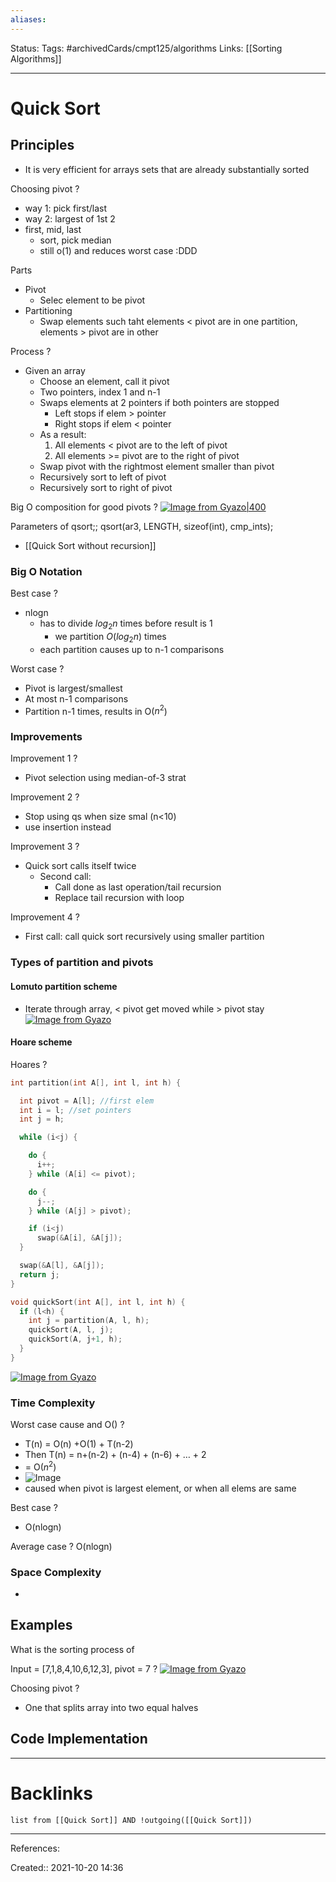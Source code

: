 ```yaml
---
aliases:
---
```

Status:
Tags: #archivedCards/cmpt125/algorithms
Links: [[Sorting Algorithms]]
___

# Quick Sort

## Principles
- It is very efficient for arrays sets that are already substantially sorted

Choosing pivot
?
- way 1: pick first/last
- way 2: largest of 1st 2
- first, mid, last
	- sort, pick median
	- still o(1) and reduces worst case :DDD

Parts
- Pivot
	- Selec element to be pivot
- Partitioning
	- Swap elements such taht elements < pivot are in one partition, elements > pivot are in other

Process
?
- Given an array
	- Choose an element, call it pivot
	- Two pointers, index 1 and n-1
	- Swaps elements at 2 pointers if both pointers are stopped
		- Left stops if elem > pointer
		- Right stops if elem \< pointer
	- As a result:
		1. All elements < pivot are to the left of pivot
		1. All elements >= pivot are to the right of pivot
	- Swap pivot with the rightmost element smaller than pivot
	- Recursively sort to left of pivot
	- Recursively sort to right of pivot
<!--SR:!2021-12-16,2,150-->

Big O composition for good pivots
?
[![Image from Gyazo|400](https://i.gyazo.com/3e146de24a5e0ceeb9b26cdb7f4fd830.png)](https://gyazo.com/3e146de24a5e0ceeb9b26cdb7f4fd830)
   
Parameters of qsort;; qsort(ar3, LENGTH, sizeof(int), cmp_ints);
<!--SR:!2021-12-16,1,130-->

- [[Quick Sort without recursion]]
### Big O Notation
Best case
?
- nlogn
	- has to divide $log_2n$ times before result is 1
		- we partition $O(log_2n)$ times
	- each partition causes up to n-1 comparisons

Worst case
?
- Pivot is largest/smallest
- At most n-1 comparisons
- Partition n-1 times, results in O($n^2$)
### Improvements
Improvement 1
?
- Pivot selection using median-of-3 strat

Improvement 2
?
- Stop using qs when size smal (n<10)
- use insertion instead

Improvement 3
?
- Quick sort calls itself twice
	- Second call:
		- Call done as last operation/tail recursion
		- Replace tail recursion with loop

Improvement 4
?
- First call: call quick sort recursively using smaller partition
### Types of partition and pivots

#### Lomuto partition scheme
- Iterate through array, < pivot get moved while > pivot stay
[![Image from Gyazo](https://i.gyazo.com/a8fbb291088f540f00e656438f8c51b2.png)](https://gyazo.com/a8fbb291088f540f00e656438f8c51b2)

#### Hoare scheme
Hoares
?
```c
int partition(int A[], int l, int h) {

  int pivot = A[l]; //first elem
  int i = l; //set pointers
  int j = h;

  while (i<j) {

    do {
      i++;
    } while (A[i] <= pivot);

    do {
      j--;
    } while (A[j] > pivot);

    if (i<j)
      swap(&A[i], &A[j]);
  }

  swap(&A[l], &A[j]);
  return j;
}

void quickSort(int A[], int l, int h) {
  if (l<h) {
    int j = partition(A, l, h);
    quickSort(A, l, j);
    quickSort(A, j+1, h);
  }
}
```
<!--SR:!2021-12-16,2,150-->
[![Image from Gyazo](https://i.gyazo.com/f81ce39a0eaefbd6be55c89872170ac6.png)](https://gyazo.com/f81ce39a0eaefbd6be55c89872170ac6)

### Time Complexity
Worst case cause and O()
?
- T(n) = O(n) +O(1) + T(n-2)
- Then T(n) = n+(n-2) + (n-4) + (n-6) + … + 2
- = O($n^2$)
- ![Image](https://www.baeldung.com/wp-content/ql-cache/quicklatex.com-45c6fbe2df9decc9f9d864f9f4cac20d_l3.svg)
- caused when pivot is largest element, or when all elems are same
<!--SR:!2021-12-16,1,130-->

Best case
?
- O(nlogn)

Average case
?
O(nlogn)
### Space Complexity
- 

## Examples
What is the sorting process of

Input = [7,1,8,4,10,6,12,3], pivot = 7
?
[![Image from Gyazo](https://i.gyazo.com/f3f132226271e2c88eef1aa4cb5f26c7.png)](https://gyazo.com/f3f132226271e2c88eef1aa4cb5f26c7)
<!--SR:!2021-12-16,2,150-->

Choosing pivot
?
- One that splits array into two equal halves
<!--SR:!2021-12-16,2,170-->

## Code Implementation
___

# Backlinks
```dataview
list from [[Quick Sort]] AND !outgoing([[Quick Sort]])
```
___
References:

Created:: 2021-10-20 14:36
